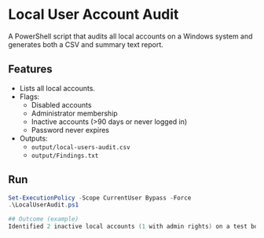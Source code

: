 # Local User Account Audit

A PowerShell script that audits all local accounts on a Windows system and generates both a CSV and summary text report.

## Features
- Lists all local accounts.
- Flags:
  - Disabled accounts
  - Administrator membership
  - Inactive accounts (>90 days or never logged in)
  - Password never expires
- Outputs:
  - `output/local-users-audit.csv`
  - `output/Findings.txt`

## Run
```powershell
Set-ExecutionPolicy -Scope CurrentUser Bypass -Force
.\LocalUserAudit.ps1

## Outcome (example)
Identified 2 inactive local accounts (1 with admin rights) on a test box, providing clear evidence (CSV + summary) for privilege cleanup and IAM hygiene.
